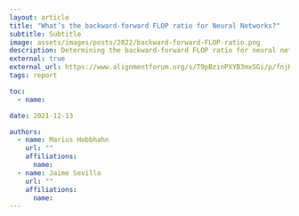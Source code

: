 ```yaml
---
layout: article
title: "What’s the backward-forward FLOP ratio for Neural Networks?"
subtitle: Subtitle
image: assets/images/posts/2022/backward-forward-FLOP-ratio.png
description: Determining the backward-forward FLOP ratio for neural networks, to help calculate their total training compute. 
external: true
external_url: https://www.alignmentforum.org/s/T9pBzinPXYB3mxSGi/p/fnjKpBoWJXcSDwhZk
tags: report

toc:
  - name: 

date: 2021-12-13

authors:
  - name: Marius Hobbhahn
    url: ""
    affiliations:
      name: 
  - name: Jaime Sevilla
    url: ""
    affiliations:
      name: 
---
```



